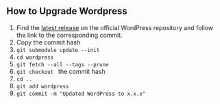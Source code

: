How to Upgrade Wordpress
------------------------
1. Find the [latest release](https://github.com/WordPress/WordPress/releases) on
   the official WordPress repository and follow the link to the corresponding
   commit.
2. Copy the commit hash
3. `git submodule update --init`
4. `cd wordpress`
5. `git fetch --all --tags --prune`
6. `git checkout ` the commit hash
7. `cd ..`
8. `git add wordpress`
9. `git commit -m "Updated WordPress to x.x.x"`
